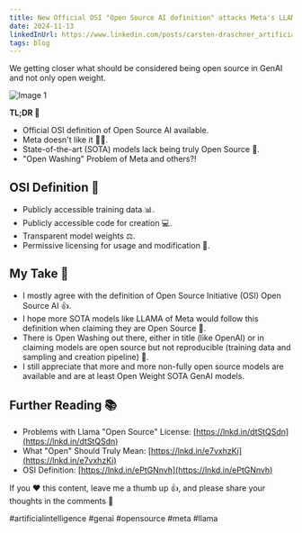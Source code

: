 ```yaml
---
title: New Official OSI "Open Source AI definition" attacks Meta's LLAMA as "Open Washing"
date: 2024-11-13
linkedInUrl: https://www.linkedin.com/posts/carsten-draschner_artificialintelligence-genai-opensource-activity-7257413946326892544-c-lj?utm_source=share&utm_medium=member_desktop
tags: blog
---
```


We getting closer what should be considered being open source in GenAI and not only open weight.

![Image 1](/img/blog_images/1730276759023.jpeg)

**TL;DR 📝**
- Official OSI definition of Open Source AI available.
- Meta doesn't like it 🙅‍♂️.
- State-of-the-art (SOTA) models lack being truly Open Source 🤔.
- "Open Washing" Problem of Meta and others?!

<!-- excerpt -->

## OSI Definition 📜
- Publicly accessible training data 📊.
- Publicly accessible code for creation 💻.
- Transparent model weights ⚖️.
- Permissive licensing for usage and modification 📝.

## My Take 🤔
- I mostly agree with the definition of Open Source Initiative (OSI) Open Source AI 👍.
- I hope more SOTA models like LLAMA of Meta would follow this definition when claiming they are Open Source 🤞.
- There is Open Washing out there, either in title (like OpenAI) or in claiming models are open source but not reproducible (training data and sampling and creation pipeline) 🚫.
- I still appreciate that more and more non-fully open source models are available and are at least Open Weight SOTA GenAI models.

## Further Reading 📚
- Problems with Llama "Open Source" License: [https://lnkd.in/dtStQSdn](https://lnkd.in/dtStQSdn)
- What "Open" Should Truly Mean: [https://lnkd.in/e7vxhzKi](https://lnkd.in/e7vxhzKi)
- OSI Definition: [https://lnkd.in/ePtGNnvh](https://lnkd.in/ePtGNnvh)

If you ❤️ this content, leave me a thumb up 👍, and please share your thoughts in the comments 💬

#artificialintelligence #genai #opensource #meta #llama